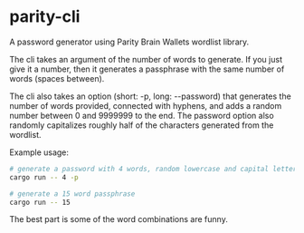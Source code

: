 # parity-cli

A password generator using Parity Brain Wallets wordlist library.

The cli takes an argument of the number of words to generate. If you just give it a number, then it generates a passphrase with the same number of words (spaces between).

The cli also takes an option (short: -p, long: --password) that generates the number of words provided, connected with hyphens, and adds a random number between 0 and 9999999 to the end. The password option also randomly capitalizes roughly half of the characters generated from the wordlist.

Example usage:
```bash
# generate a password with 4 words, random lowercase and capital letters, and a random integer
cargo run -- 4 -p

# generate a 15 word passphrase
cargo run -- 15
```

The best part is some of the word combinations are funny.

